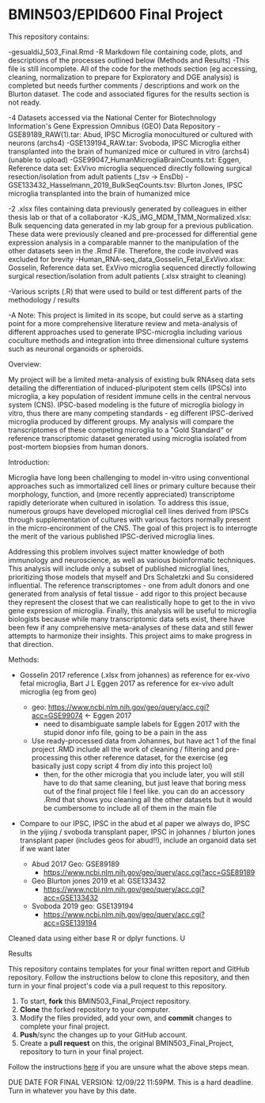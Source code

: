 # BMIN503/EPID600 Final Project


This repository contains:

-gesualdiJ_503_Final.Rmd
    -R Markdown file containing code, plots, and descriptions of the processes outlined below (Methods and Results)
    -This file is still incomplete. All of the code for the methods section (eg accessing, cleaning, normalization to prepare for Exploratory and DGE analysis) is completed but needs further comments     / descriptions and work on the Blurton dataset. The code and associated figures for the results section is not ready. 

-4 Datasets accessed via the National Center for Biotechnology Information's Gene Expression Omnibus (GEO) Data Repository
    -GSE89189_RAW(1).tar: Abud, IPSC Microglia monocultured or cultured with neurons (archs4)
    -GSE139194_RAW.tar: Svoboda, IPSC Microglia either transplanted into the brain of humanized mice or cultured in vitro (archs4) (unable to upload)
    -GSE99047_HumanMicrogliaBrainCounts.txt: Eggen, Reference data set: ExVivo microglia sequenced directly following surgical resection/isolation from adult patients (_tsv -> EnsDb)
    -GSE133432_Hasselmann_2019_BulkSeqCounts.tsv: Blurton Jones, IPSC microglia transplanted into the brain of humanized mice
    

-2 .xlsx files containing data previously generated by colleagues in either thesis lab or that of a collaborator
    -KJS_iMG_MDM_TMM_Normalized.xlsx: Bulk sequencing data generated in my lab group for a previous publication. These data were previously cleaned and pre-processed for differential gene expression     analysis in a comparable manner to the manipulation of the other datasets seen in the .Rmd File. Therefore, the code involved was excluded for brevity
    -Human_RNA-seq_data_Gosselin_Fetal_ExVivo.xlsx: Gosselin, Reference data set. ExVivo microglia sequenced directly following surgical resection/isolation from adult patients (.xlsx straight to        cleaning) 

-Various scripts (.R) that were used to build or test different parts of the methodology / results

-A Note: This project is limited in its scope, but could serve as a starting point for a more comprehensive literature review and meta-analysis of different approaches used to generate IPSC-microglia including various coculture methods and integration into three dimensional culture systems such as neuronal organoids or spheroids. 

Overview:

My project will be a limited meta-analysis of existing bulk RNAseq data sets detailing the differentiation of induced-pluripotent stem cells (IPSCs) into microglia, a key population of resident immune cells in the central nervous system (CNS). IPSC-based modeling is the future of microglia biology in vitro, thus there are many competing standards - eg different IPSC-derived microglia produced by different groups. My analysis will compare the transcriptomes of these competing microglia to a "Gold Standard" or reference transcriptomic dataset generated using microglia isolated from post-mortem biopsies from human donors. 


Introduction:

Microglia have long been challenging to model in-vitro using conventional approaches such as immortalized cell lines or primary culture because their morphology, function, and (more recently appreciated) transcriptome rapidly deteriorate when cultured in isolation. To address this issue, numerous groups have developed microglial cell lines derived from IPSCs through supplementation of cultures with various factors normally present in the micro-encironment of the CNS. The goal of this project is to interrogte the merit of the various published IPSC-derived microglia lines. 

Addressing this problem involves suject matter knowledge of both immunology and neuroscience, as well as various bioinformatic techniques. This analysis will include only a subset of published microglial lines, prioritizing those models that myself and Drs Schaletzki and Su considered influential. The reference transcriptomes - one from adult donors and one generated from analysis of fetal tissue - add rigor to this project because they represent the closest that we can realistically hope to get to the in vivo gene expression of microglia. Finally, this analysis will be useful to microglia biologists because while many transcriptomic data sets exist, there have been few if any comprehensive meta-analyses of these data and still fewer attempts to harmonize their insights. This project aims to make progress in that direction. 

Methods:

* Gosselin 2017 reference (.xlsx from johannes) as reference for ex-vivo fetal microglia, Bart J L Eggen 2017 as reference for ex-vivo adult microglia (eg from geo)
    * geo: https://www.ncbi.nlm.nih.gov/geo/query/acc.cgi?acc=GSE99074 <- Eggen 2017
        * need to disambiguate sample labels for Eggen 2017 with the stupid donor info file, going to be a pain in the ass
    * Use ready-processed data from Johannes, but have act 1 of the final project .RMD include all the work of cleaning / filtering and pre-processing this other reference dataset, for the exercise (eg basically just copy script 4 from diy into this project lol)
        * then, for the other microgia that you include later, you will still have to do that same cleaning, but just leave that boring mess out of the final project file I feel like. you can do an accessory .Rmd that shows you cleaning all the other datasets but it would be cumbersome to include all of them in the main file 

* Compare to our IPSC, IPSC in the abud et al paper we always do, IPSC in the yijing / svoboda transplant paper, IPSC in johannes / blurton jones transplant paper (includes geos for abud!!), include an organoid data set if we want later
    * Abud 2017 Geo: GSE89189
        * https://www.ncbi.nlm.nih.gov/geo/query/acc.cgi?acc=GSE89189 
    * Geo Blurton jones 2019 et al: GSE133432
        * https://www.ncbi.nlm.nih.gov/geo/query/acc.cgi?acc=GSE133432 
    * Svoboda 2019 geo: GSE139194
        * https://www.ncbi.nlm.nih.gov/geo/query/acc.cgi?acc=GSE139194 
        
Cleaned data using either base R or dplyr functions. U


Results




This repository contains templates for your final written report and GitHub repository. Follow the instructions below to clone this repository, and then turn in your final project's code via a pull request to this repository.


1. To start, **fork** this BMIN503_Final_Project repository.
1. **Clone** the forked repository to your computer.
1. Modify the files provided, add your own, and **commit** changes to complete your final project.
1. **Push**/sync the changes up to your GitHub account.
1. Create a **pull request** on this, the original BMIN503_Final_Project, repository to turn in your final project.


Follow the instructions [here][forking] if you are unsure what the above steps mean.

DUE DATE FOR FINAL VERSION: 12/09/22 11:59PM. This is a hard deadline. Turn in whatever you have by this date.


<!-- Links -->
[forking]: https://guides.github.com/activities/forking/

